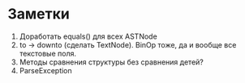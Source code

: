 # Заметки
1) Доработать equals() для всех ASTNode
2) to -> downto (сделать TextNode). BinOp тоже, да и вообще все текстовые поля.
3) Методы сравнения структуры без сравнения детей?
4) ParseException